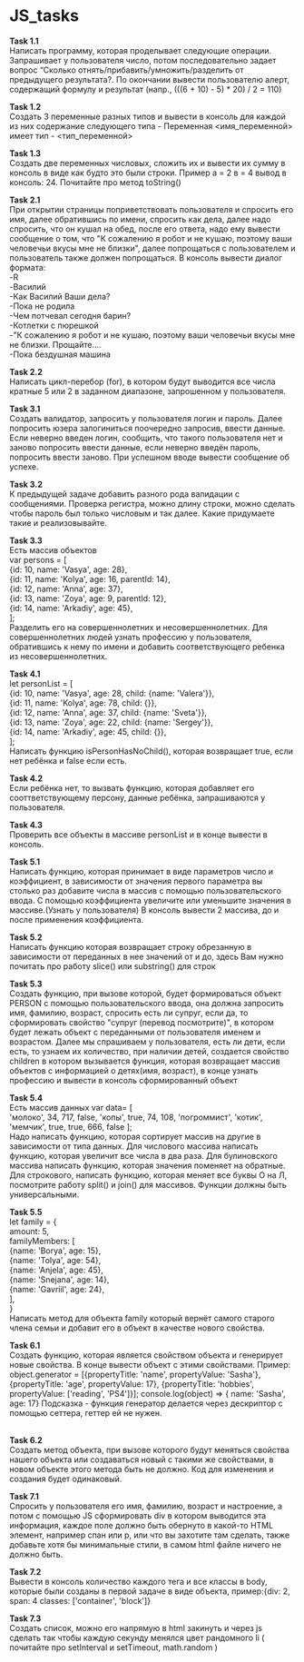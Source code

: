 # JS_tasks

<strong>Task 1.1</strong><br>
Написать программу, которая проделывает следующие операции. Запрашивает у пользователя число, потом последовательно задает вопрос “Сколько отнять/прибавить/умножить/разделить от предыдущего результата?. По окончании вывести пользователю алерт, содержащий формулу и результат (напр., (((6 + 10) - 5) * 20) / 2 = 110)

<strong>Task 1.2</strong><br>
Создать 3 переменные разных типов и вывести в консоль для каждой из них содержание следующего типа - Переменная <имя_переменной> имеет тип - <тип_переменной>

<strong>Task 1.3</strong><br>
Создать две переменных числовых, сложить их и вывести их сумму в консоль в виде как будто это были строки. Пример а = 2 в = 4 вывод в консоль: 24.  Почитайте про метод toString()

<strong>Task 2.1</strong><br>
При открытии страницы поприветствовать пользователя и спросить его имя, далее обратившись по имени, спросить как дела, далее надо спросить, что он кушал на обед, после его ответа, надо ему вывести сообщение о том, что "К сожалению я робот и не кушаю, поэтому ваши человечьи вкусы мне не близки", далее попрощаться с пользователем и пользователь также должен попрощаться. В консоль вывести диалог формата:<br>
-R<br>
-Василий<br>
-Как Василий Ваши дела?<br>
-Пока не родила<br>
-Чем потчевал сегодня барин?<br>
-Котлетки с пюрешкой<br>
-"К сожалению я робот и не кушаю, поэтому ваши человечьи вкусы мне не близки. Прощайте....<br>
-Пока бездушная машина<br>

<strong>Task 2.2</strong><br>
Написать цикл-перебор (for), в котором будут выводится все числа кратные 5 или 2 в заданном диапазоне, запрошенном у пользователя.

<strong>Task 3.1</strong><br>
Создать валидатор, запросить у пользователя логин и пароль. Далее попросить юзера залогиниться поочередно запросив, ввести данные. Если неверно введен логин, сообщить, что такого пользователя нет и заново попросить ввести данные, если неверно введён пароль, попросить ввести заново. При успешном вводе вывести сообщение об успехе.

<strong>Task 3.2</strong><br>
К предыдущей задаче добавить разного рода валидации с сообщениями. Проверка регистра, можно длину строки, можно сделать чтобы пароль был только числовым и так далее. Какие придумаете такие и реализовывайте.

<strong>Task 3.3</strong><br>
Есть массив объектов<br>
var persons = [<br>
    {id: 10, name: 'Vasya', age: 28},<br>
    {id: 11, name: 'Kolya', age: 16, parentId: 14},<br>
    {id: 12, name: 'Anna', age: 37},<br>
    {id: 13, name: 'Zoya', age: 9, parentId: 12},<br>
    {id: 14, name: 'Arkadiy', age: 45},<br>
];<br>
Разделить его на совершеннолетних и несовершеннолетних. Для совершеннолетних людей узнать профессию у пользователя, обратившись к нему по имени и добавить соответствующего ребенка из несовершеннолетних.

<strong>Task 4.1</strong><br>
let personList = [<br>
    {id: 10, name: 'Vasya', age: 28, child: {name: 'Valera'}},<br>
    {id: 11, name: 'Kolya', age: 78, child: {}},<br>
    {id: 12, name: 'Anna', age: 37, child: {name: 'Sveta'}},<br>
    {id: 13, name: 'Zoya', age: 22, child: {name: 'Sergey'}},<br>
    {id: 14, name: 'Arkadiy', age: 45, child: {}},<br>
];<br>
Написать функцию isPersonHasNoChild(), которая возвращает true, если нет ребёнка и false если есть.

<strong>Task 4.2</strong><br>
Если ребёнка нет, то вызвать функцию, которая добавляет его сооттветствующему персону, данные ребёнка, запрашиваются у пользователя.

<strong>Task 4.3</strong><br>
Проверить все объекты в массиве personList и в конце вывести в консоль.

<strong>Task 5.1</strong><br>
Написать функцию, которая принимает в виде параметров число и коэффициент, в зависимости от значения первого параметра вы столько раз добавите числа в массив с помощью пользовательского ввода. С помощью коэффициента увеличите или уменьшите значения в массиве.(Узнать у пользователя) В консоль вывести 2 массива, до и после применения коэффициента.

<strong>Task 5.2</strong><br>
Написать функцию которая возвращает строку обрезанную в зависимости от 
переданных в нее значений от и до, здесь Вам нужно почитать про работу slice() или substring() для строк

<strong>Task 5.3</strong><br>
Создать функцию, при вызове которой, будет формироваться объект PERSON с помощью пользовательского ввода, она должна запросить имя, фамилию, возраст, спросить есть ли супруг, если да, то сформировать свойство "супруг (перевод посмотрите)", в котором будет лежать объект с переданными от пользователя именем и возрастом. Далее мы спрашиваем у пользователя, есть ли дети, если есть, то узнаем их количество, при наличии детей, создается свойство children в котором вызывается функция, которая возвращает массив объектов с информацией о детях(имя, возраст), в конце узнать профессию и вывести в консоль сформированный объект

<strong>Task 5.4</strong><br>
Есть массив данных var data= [<br>
    'молоко', 
    34, 
    717, 
    false, 
    'копы', 
    true, 
    74, 
    108, 
    'погроммист', 
    'котик', 
    'мемчик', 
    true, 
    true, 
    666, 
    false 
];<br>
Надо написать функцию, которая сортирует массив на другие в зависимости от типа данных. Для числового массива написать функцию, которая  увеличит все числа в два раза. Для булиновского массива написать функцию, которая значения поменяет на обратные. Для строкового, написать функцию, которая меняет все буквы О на Л, посмотрите работу split() и join() для массивов. Функции должны быть универсальными.

<strong>Task 5.5</strong><br>
let family = {<br>
    amount: 5,<br>
    familyMembers: [<br>
        {name: 'Borya', age: 15},<br>
        {name: 'Tolya', age: 54},<br>
        {name: 'Anjela', age: 45},<br>
        {name: 'Snejana', age: 14},<br>
        {name: 'Gavriil', age: 24},<br>
],<br>
}<br>
Написать метод для объекта family который вернёт самого старого члена семьи и добавит его в объект в качестве нового свойства.

<strong>Task 6.1</strong><br>
Создать функцию, которая является свойством объекта и генерирует новые свойства. В конце вывести объект с этими свойствами. Пример:
object.generator = [{propertyTitle: 'name', propertyValue: 'Sasha'}, {propertyTitle: 'age', propertyValue: 17}, {propertyTitle: 'hobbies', propertyValue: ['reading', 'PS4']}]; console.log(object) => { name: 'Sasha', age: 17} Подсказка - функция генератор делается через дескриптор с помощью сеттера, геттер ей не нужен.<br>
<br>

<strong>Task 6.2</strong><br>
Создать метод объекта, при вызове которого будут меняться свойства нашего объекта или создаваться новый с такими же свойствами, в новом объекте этого метода быть не должно. Код для изменения и создания будет одинаковый.
<br>

<strong>Task 7.1</strong><br>
Спросить у пользователя его имя, фамилию, возраст и настроение, а потом с помощью JS сформировать div в котором выводится эта информация, каждое поле должно быть обернуто в какой-то HTML элемент, например спан или р, или что вы захотите там сделать, также добавьте хотя бы минимальные стили, в самом html файле ничего не должно быть.
<br>

<strong>Task 7.2</strong><br>
Вывести в консоль количество каждого тега и все классы в body, которые были созданы в первой задаче в виде объекта, пример:{div: 2, span: 4 classes: ['container', 'block']} 
<br>

<strong>Task 7.3</strong><br>
Создать список, можно его напрямую в html закинуть и через js сделать так чтобы каждую секунду менялся цвет рандомного li ( почитайте про setInterval и setTimeout, math.random )

